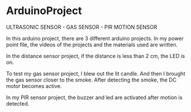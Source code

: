 # ArduinoProject
ULTRASONIC SENSOR - GAS SENSOR - PIR MOTION SENSOR 

In this arduino project, there are 3 different arduino projects.
In my power point file, the videos of the projects and the materials used are written.

In the distance sensor project, if the distance is less than 2 cm, the LED is on.

To test my gas sensor project, I blew out the lit candle. And then I brought the gas sensor closer to the smoke. After detecting the smoke, the DC motor becomes active.

In my PIR sensor project, the buzzer and led are activated after motion is detected.
